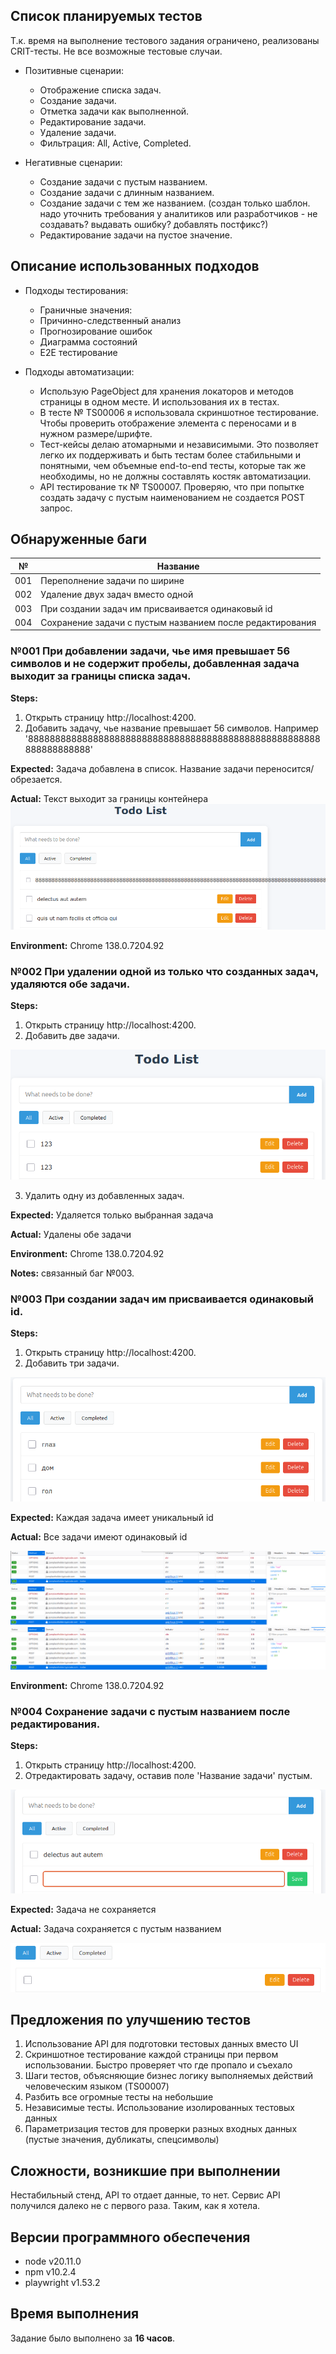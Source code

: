 ## Список планируемых тестов

Т.к. время на выполнение тестового задания ограничено, реализованы CRIT-тесты. Не все возможные тестовые случаи.

- Позитивные сценарии:

  - Отображение списка задач.
  - Создание задачи.
  - Отметка задачи как выполненной.
  - Редактирование задачи.
  - Удаление задачи.
  - Фильтрация: All, Active, Completed.

- Негативные сценарии:
  - Создание задачи с пустым названием.
  - Создание задачи с длинным названием.
  - Создание задачи с тем же названием. (создан только шаблон. надо уточнить требования у аналитиков или разработчиков - не создавать? выдавать ошибку? добавлять постфикс?)
  - Редактирование задачи на пустое значение.

## Описание использованных подходов

- Подходы тестирования:

  - Граничные значения:
  - Причинно-следственный анализ
  - Прогнозирование ошибок
  - Диаграмма состояний
  - E2E тестирование

- Подходы автоматизации:
  - Использую PageObject для хранения локаторов и методов страницы в одном месте. И использования их в тестах.
  - В тесте № TS00006 я использовала скриншотное тестирование. Чтобы проверить отображение элемента с переносами и в нужном размере/шрифте.
  - Тест-кейсы делаю атомарными и независимыми. Это позволяет легко их поддерживать и быть тестам более стабильными и понятными, чем объемные end-to-end тесты, которые так же необходимы, но не должны составлять костяк автоматизации.
  - API тестирование тк № TS00007. Проверяю, что при попытке создать задачу с пустым наименованием не создается POST запрос.

## Обнаруженные баги

| №   | Название                                                  |
| --- | --------------------------------------------------------- |
| 001 | Переполнение задачи по ширине                             |
| 002 | Удаление двух задач вместо одной                          |
| 003 | При создании задач им присваивается одинаковый id         |
| 004 | Сохранение задачи с пустым названием после редактирования |

### №001 При добавлении задачи, чье имя превышает 56 символов и не содержит пробелы, добавленная задача выходит за границы списка задач.

**Steps:**

1. Открыть страницу http://localhost:4200.
2. Добавить задачу, чье название превышает 56 символов. Например '888888888888888888888888888888888888888888888888888888888888888888'

**Expected:** Задача добавлена в список.
Название задачи переносится/обрезается.

**Actual:** Текст выходит за границы контейнера
![alt text](/tests/report-md-image/image-8.png)

**Environment:** Chrome 138.0.7204.92

### №002 При удалении одной из только что созданных задач, удаляются обе задачи.

**Steps:**

1. Открыть страницу http://localhost:4200.
2. Добавить две задачи.

![alt text](/tests/report-md-image/image-1.png)

3. Удалить одну из добавленных задач.

**Expected:** Удаляется только выбранная задача

**Actual:** Удалены обе задачи

**Environment:** Chrome 138.0.7204.92

**Notes:** связанный баг №003.

### №003 При создании задач им присваивается одинаковый id.

**Steps:**

1. Открыть страницу http://localhost:4200.
2. Добавить три задачи.

![alt text](/tests/report-md-image/image-2.png)

**Expected:** Каждая задача имеет уникальный id

**Actual:** Все задачи имеют одинаковый id

![alt text](/tests/report-md-image/image-3.png)
![alt text](/tests/report-md-image/image-4.png)
![alt text](/tests/report-md-image/image-5.png)

**Environment:** Chrome 138.0.7204.92

### №004 Сохранение задачи с пустым названием после редактирования.

**Steps:**

1. Открыть страницу http://localhost:4200.
2. Отредактировать задачу, оставив поле 'Название задачи' пустым.

![alt text](/tests/report-md-image/image-6.png)

**Expected:** Задача не сохраняется

**Actual:** Задача сохраняется с пустым названием

![alt text](/tests/report-md-image/image-9.png)

## Предложения по улучшению тестов

1. Использование API для подготовки тестовых данных вместо UI
2. Скриншотное тестирование каждой страницы при первом использовании. Быстро проверяет что где пропало и съехало
3. Шаги тестов, объясняющие бизнес логику выполняемых действий человеческим языком (TS00007)
4. Разбить все огромные тесты на небольшие
5. Независимые тесты. Использование изолированных тестовых данных
6. Параметризация тестов для проверки разных входных данных (пустые значения, дубликаты, спецсимволы)

## Сложности, возникшие при выполнении

Нестабильный стенд, API то отдает данные, то нет.
Сервис API получился далеко не с первого раза. Таким, как я хотела.

## Версии программного обеспечения

- node v20.11.0
- npm v10.2.4
- playwright v1.53.2

## Время выполнения

Задание было выполнено за **16 часов**.
